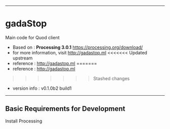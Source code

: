 
--------
# gadaStop
Main code for Quod client
- Based on : **Processing 3.0.1** https://processing.org/download/
- for more information, visit http://gadastop.ml
<<<<<<< Updated upstream
- reference : http://gadastop.ml
=======
- reference : http://gadastop.ml
>>>>>>> Stashed changes
- version info : v0.1.0b2 build1

--------
## Basic Requirements for Development
Install Processing
